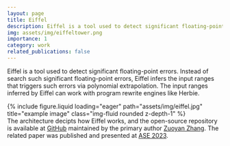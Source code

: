 ```yaml
---
layout: page
title: Eiffel
description: Eiffel is a tool used to detect significant floating-point errors. Instead of search such significant floating-point errors, Eiffel infers the input ranges that triggers such errors via polynomial extrapolation.
img: assets/img/eiffeltower.png
importance: 1
category: work
related_publications: false
---
```


Eiffel is a tool used to detect significant floating-point errors. Instead of search such significant floating-point errors, Eiffel infers the input ranges that triggers such errors via polynomial extrapolation. The input ranges inferred by Eiffel can work with program rewrite engines like Herbie.

<div class="row">
    <div class="col-sm mt-3 mt-md-0">
        {% include figure.liquid loading="eager" path="assets/img/eiffel.jpg" title="example image" class="img-fluid rounded z-depth-1" %}
    </div>
</div>
<div class="caption">
    The architecture decipts how Eiffel works, and the open-source repository is available at <a href="https://github.com/zuoyanzhang/Maxfpeed">GitHub</a> maintained by the primary author <a href="zuoyanzhang.github.io">Zuoyan Zhang</a>. The related paper was published and presented at <a href="https://dl.acm.org/doi/10.1109/ASE56229.2023.00139">ASE 2023</a>.
</div>
